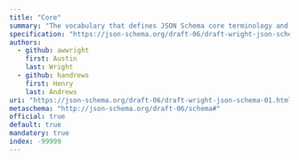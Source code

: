 ```yaml
---
title: "Core"
summary: "The vocabulary that defines JSON Schema core terminology and mechanisms, including pointing to another JSON Schema by reference, dereferencing a JSON Schema reference, and specifying the vocabulary being used."
specification: "https://json-schema.org/draft-06/draft-wright-json-schema-01.html"
authors:
  - github: awwright
    first: Austin
    last: Wright
  - github: handrews
    first: Henry
    last: Andrews
uri: "https://json-schema.org/draft-06/draft-wright-json-schema-01.html"
metaschema: "http://json-schema.org/draft-06/schema#"
official: true
default: true
mandatory: true
index: -99999
---
```

